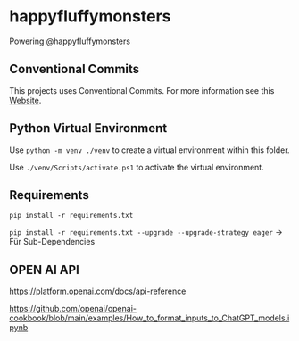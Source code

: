 # happyfluffymonsters
Powering @happyfluffymonsters

## Conventional Commits
This projects uses Conventional Commits. For more information see this [Website](https://www.conventionalcommits.org/en/v1.0.0/).

## Python Virtual Environment 

Use `python -m venv ./venv` to create a virtual environment within this folder. 

Use `./venv/Scripts/activate.ps1` to activate the virtual environment.

## Requirements

`pip install -r requirements.txt`

`pip install -r requirements.txt --upgrade --upgrade-strategy eager` -> Für Sub-Dependencies

## OPEN AI API

https://platform.openai.com/docs/api-reference

https://github.com/openai/openai-cookbook/blob/main/examples/How_to_format_inputs_to_ChatGPT_models.ipynb